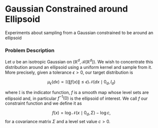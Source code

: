 # Gaussian Constrained around Ellipsoid
Experiments about sampling from a Gaussian constrained to be around an ellipsoid

### Problem Description
Let $\upsilon$ be an isotropic Gaussian on $(\mathbb{R}^d, \mathcal{B}(\mathbb{R}^d))$. We wish to concentrate this distribution around an ellipsoid using a uniform kernel and sample from it. More precisely, given a tolerance $\epsilon > 0$, our target distribution is

$$
\mu_{\epsilon}(dx) \propto \mathbb{I}(\|f(x)\| \leq \epsilon) \mathcal{N}(dx\mid 0_d, I_d)
$$

where $\mathbb{I}$ is the indicator function, $f$ is a smooth map whose level sets are ellipsoid and, in particular $f^{-1}(0)$ is the ellipsoid of interest.  We call $f$ our constraint function and we define it as

$$
f(x) = \log\mathcal{N}(x \mid 0_d, \Sigma) - \log c,
$$
for a covariance matrix $\Sigma$ and a level set value $c > 0$.